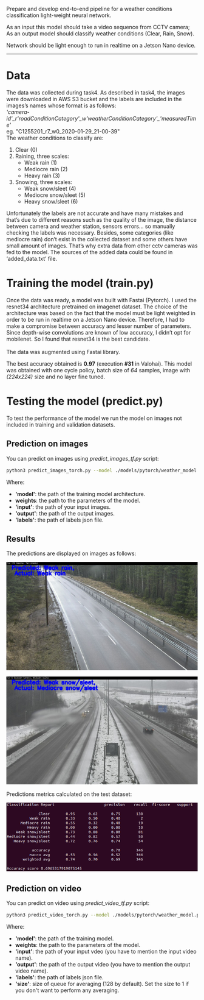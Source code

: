 Prepare and develop end-to-end pipeline for a weather conditions classification light-weight neural network.

As an input this model should take a video sequence from CCTV camera; 
As an output model should classify weather conditions (Clear, Rain, Snow). 

Network should be light enough to run in realtime on a Jetson Nano device.

-------------------------------------------------------------------------------------------------------------------------------

# Data
The data was collected during task4. As described in task4, the images were downloaded in AWS S3 bucket and the labels are included in the images’s names whose format is as follows:<br/>
 *'camera-id'\_r'roadConditionCategory'\_w'weatherConditionCategory'\_'measuredTime'*<br/>
 eg. "C1255201_r7_w0_2020-01-29_21-00-39"<br/>
 The weather conditions to classify are:<br/>
 1. Clear (0)
 2. Raining, three scales:
      * Weak rain (1)
      * Mediocre rain (2)
      * Heavy rain (3)
  3. Snowing, three scales:
      * Weak snow/sleet (4)
      * Mediocre snow/sleet (5)
      * Heavy snow/sleet (6)
      
Unfortunately the labels are not accurate and have many mistakes and that’s due to different reasons such as the quality of the image, the distance between camera and weather station, sensors errors… so manually checking the labels was necessary. Besides, some categories (like mediocre rain) don’t exist in the collected dataset and some others have small amount of images. That’s why extra data from other cctv cameras was fed to the model. The sources of the added data could be found in ‘added_data.txt’ file.
# Training the model (train.py)
Once the data was ready, a model was built with Fastai (Pytorch). I used the resnet34 architecture pretrained on imagenet dataset. The choice of the architecture was based on the fact that the model must be light weighted in order to be run in realtime on a Jetson Nano device. Therefore, I had to make a compromise between accuracy and lesser number of parameters. Since depth-wise convolutions are known of low accuracy, I didn’t opt for mobilenet. So I found that resnet34 is the best candidate.<br/>  
The data was augmented using Fastai library.<br/>

The best accuracy obtained is **0.97** (execution **#31** in Valohai).
This model was obtained with one cycle policy, batch size of *64* samples, image with *(224x224)* size and no layer fine tuned.
# Testing the model (predict.py)
To test the performance of the model we run the model on images not included in training and validation datasets.
## Prediction on images
You can predict on images using *predict_images_tf.py* script:
```sh
python3 predict_images_torch.py --model ./models/pytorch/weather_model.pt --weights  ./models/pytorch/weights_weather.pth --input ./input --output ./output_weather_torch --output ./output_weather_torch --labels ./weather_labels.json
```
Where:
* **'model'**: the path of the training model architecture.
* **weights**: the path to the parameters of the model.
* **'input'**: the path of your input images.
* **'output'**: the path of the output images.
* **'labels'**: the path of labels json file.

## Results
The predictions are displayed on images as follows:

<p align="center">
  <img src="figures/C0355201_r3_w4_2020-02-10_08-04-33.jpg">
</p>

<p align="center">
  <img src="figures/C0355801_r3_w4_2020-02-10_08-04-15.jpg">
</p>

Predictions metrics calculated on the test dataset:

<p align="center">
  <img src="figures/classif_report_weather_torch.png">
</p>

## Prediction on video
You can predict on video using *predict_video_tf.py* script:
```sh
python3 predict_video_torch.py --model ./models/pytorch/weather_model.pt --weights  ./models/pytorch/weights_weather.pth --input ./test_video.mp4 --labels ./weather_labels.json --output output_torch/weather_conditions.avi --size 1
```
Where:
* **'model'**: the path of the training model.
* **weights**: the path to the parameters of the model.
* **'input'**: the path of your input vdeo (you have to mention the input video name).
* **'output'**: the path of the output video (you have to mention the output video name).
* **'labels'**: the path of labels json file.
* **'size'**: size of queue for averaging (128 by default). Set the size to 1 if you  don't want to perform any averaging.

